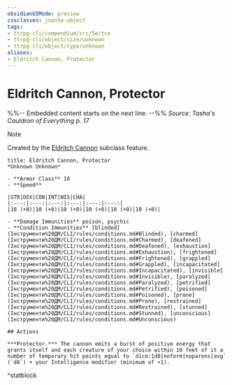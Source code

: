 ```yaml
---
obsidianUIMode: preview
cssclasses: json5e-object
tags:
- ttrpg-cli/compendium/src/5e/tce
- ttrpg-cli/object/size/unknown
- ttrpg-cli/object/type/unknown
aliases:
- Eldritch Cannon, Protector
---
```

# Eldritch Cannon, Protector
%%-- Embedded content starts on the next line. --%%
*Source: Tasha's Cauldron of Everything p. 17*  

> [!note]
> Created by the [Eldritch Cannon](Інструменти%20ДМ/CLI/classes/artificer-artillerist-tce.md#Eldritch%20Cannon%20(Level%203)) subclass feature.

```ad-statblock
title: Eldritch Cannon, Protector
*Unknown Unknown*

- **Armor Class** 18
- **Speed** 

|STR|DEX|CON|INT|WIS|CHA|
|:---:|:---:|:---:|:---:|:---:|:---:|
|10 (+0)|10 (+0)|10 (+0)|10 (+0)|10 (+0)|10 (+0)|

- **Damage Immunities** poison, psychic
- **Condition Immunities** [blinded](Інструменти%20ДМ/CLI/rules/conditions.md#Blinded), [charmed](Інструменти%20ДМ/CLI/rules/conditions.md#Charmed), [deafened](Інструменти%20ДМ/CLI/rules/conditions.md#Deafened), [exhaustion](Інструменти%20ДМ/CLI/rules/conditions.md#Exhaustion), [frightened](Інструменти%20ДМ/CLI/rules/conditions.md#Frightened), [grappled](Інструменти%20ДМ/CLI/rules/conditions.md#Grappled), [incapacitated](Інструменти%20ДМ/CLI/rules/conditions.md#Incapacitated), [invisible](Інструменти%20ДМ/CLI/rules/conditions.md#Invisible), [paralyzed](Інструменти%20ДМ/CLI/rules/conditions.md#Paralyzed), [petrified](Інструменти%20ДМ/CLI/rules/conditions.md#Petrified), [poisoned](Інструменти%20ДМ/CLI/rules/conditions.md#Poisoned), [prone](Інструменти%20ДМ/CLI/rules/conditions.md#Prone), [restrained](Інструменти%20ДМ/CLI/rules/conditions.md#Restrained), [stunned](Інструменти%20ДМ/CLI/rules/conditions.md#Stunned), [unconscious](Інструменти%20ДМ/CLI/rules/conditions.md#Unconscious)

## Actions

***Protector.*** The cannon emits a burst of positive energy that grants itself and each creature of your choice within 10 feet of it a number of temporary hit points equal to `dice:1d8|noform|noparens|avg` (`d8`) + your Intelligence modifier (minimum of +1).
```
^statblock